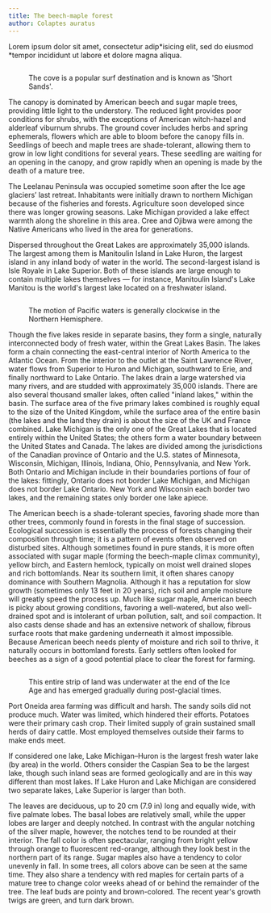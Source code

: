 ```yaml
---
title: The beech-maple forest
author: Colaptes auratus
---
```


Lorem ipsum dolor sit amet, consectetur adip*isicing elit, sed do eiusmod *tempor incididunt ut labore et dolore magna aliqua.

<figure class="content-figure wide">
  <img src="https://farm7.staticflickr.com/6021/5944828736_608ed9d575_b.jpg" alt="">
  <figcaption>
    <p>The cove is a popular surf destination and is known as 'Short Sands'.</p>
  </figcaption>
</figure>

The canopy is dominated by American beech and sugar maple trees, providing little light to the understory. The reduced light provides poor conditions for shrubs, with the exceptions of American witch-hazel and alderleaf viburnum shrubs. The ground cover includes herbs and spring ephemerals, flowers which are able to bloom before the canopy fills in. Seedlings of beech and maple trees are shade-tolerant, allowing them to grow in low light conditions for several years. These seedling are waiting for an opening in the canopy, and grow rapidly when an opening is made by the death of a mature tree.

The Leelanau Peninsula was occupied sometime soon after the Ice age glaciers’ last retreat. Inhabitants were initially drawn to northern Michigan because of the fisheries and forests. Agriculture soon developed since there was longer growing seasons. Lake Michigan provided a lake effect warmth along the shoreline in this area. Cree and Ojibwa were among the Native Americans who lived in the area for generations.

Dispersed throughout the Great Lakes are approximately 35,000 islands. The largest among them is Manitoulin Island in Lake Huron, the largest island in any inland body of water in the world. The second-largest island is Isle Royale in Lake Superior. Both of these islands are large enough to contain multiple lakes themselves — for instance, Manitoulin Island's Lake Manitou is the world's largest lake located on a freshwater island.

<figure class="content-figure narrow">
  <img src="https://farm3.staticflickr.com/2387/4508831467_4d6e64a979_o.png" alt="">
  <figcaption>
    <p>The motion of Pacific waters is generally clockwise in the Northern Hemisphere.</p>
  </figcaption>
</figure>

Though the five lakes reside in separate basins, they form a single, naturally interconnected body of fresh water, within the Great Lakes Basin. The lakes form a chain connecting the east-central interior of North America to the Atlantic Ocean. From the interior to the outlet at the Saint Lawrence River, water flows from Superior to Huron and Michigan, southward to Erie, and finally northward to Lake Ontario. The lakes drain a large watershed via many rivers, and are studded with approximately 35,000 islands. There are also several thousand smaller lakes, often called "inland lakes," within the basin. The surface area of the five primary lakes combined is roughly equal to the size of the United Kingdom, while the surface area of the entire basin (the lakes and the land they drain) is about the size of the UK and France combined. Lake Michigan is the only one of the Great Lakes that is located entirely within the United States; the others form a water boundary between the United States and Canada. The lakes are divided among the jurisdictions of the Canadian province of Ontario and the U.S. states of Minnesota, Wisconsin, Michigan, Illinois, Indiana, Ohio, Pennsylvania, and New York. Both Ontario and Michigan include in their boundaries portions of four of the lakes: fittingly, Ontario does not border Lake Michigan, and Michigan does not border Lake Ontario. New York and Wisconsin each border two lakes, and the remaining states only border one lake apiece.

The American beech is a shade-tolerant species, favoring shade more than other trees, commonly found in forests in the final stage of succession. Ecological succession is essentially the process of forests changing their composition through time; it is a pattern of events often observed on disturbed sites. Although sometimes found in pure stands, it is more often associated with sugar maple (forming the beech-maple climax community), yellow birch, and Eastern hemlock, typically on moist well drained slopes and rich bottomlands. Near its southern limit, it often shares canopy dominance with Southern Magnolia. Although it has a reputation for slow growth (sometimes only 13 feet in 20 years), rich soil and ample moisture will greatly speed the process up. Much like sugar maple, American beech is picky about growing conditions, favoring a well-watered, but also well-drained spot and is intolerant of urban pollution, salt, and soil compaction. It also casts dense shade and has an extensive network of shallow, fibrous surface roots that make gardening underneath it almost impossible. Because American beech needs plenty of moisture and rich soil to thrive, it naturally occurs in bottomland forests. Early settlers often looked for beeches as a sign of a good potential place to clear the forest for farming.

<figure class="content-figure">
  <img src="https://farm3.staticflickr.com/2686/4262390723_77a45cb660_b.jpg" alt="">
  <figcaption>
    <p>This entire strip of land was underwater at the end of the Ice Age and has emerged gradually during post-glacial times.</p>
  </figcaption>
</figure>

Port Oneida area farming was difficult and harsh. The sandy soils did not produce much. Water was limited, which hindered their efforts. Potatoes were their primary cash crop. Their limited supply of grain sustained small herds of dairy cattle. Most employed themselves outside their farms to make ends meet.

If considered one lake, Lake Michigan–Huron is the largest fresh water lake (by area) in the world. Others consider the Caspian Sea to be the largest lake, though such inland seas are formed geologically and are in this way different than most lakes. If Lake Huron and Lake Michigan are considered two separate lakes, Lake Superior is larger than both.

The leaves are deciduous, up to 20 cm (7.9 in) long and equally wide, with five palmate lobes. The basal lobes are relatively small, while the upper lobes are larger and deeply notched. In contrast with the angular notching of the silver maple, however, the notches tend to be rounded at their interior. The fall color is often spectacular, ranging from bright yellow through orange to fluorescent red-orange, although they look best in the northern part of its range. Sugar maples also have a tendency to color unevenly in fall. In some trees, all colors above can be seen at the same time. They also share a tendency with red maples for certain parts of a mature tree to change color weeks ahead of or behind the remainder of the tree. The leaf buds are pointy and brown-colored. The recent year's growth twigs are green, and turn dark brown.
